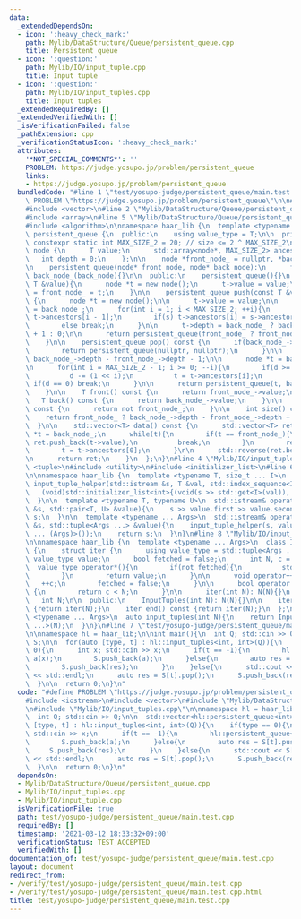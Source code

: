 ```yaml
---
data:
  _extendedDependsOn:
  - icon: ':heavy_check_mark:'
    path: Mylib/DataStructure/Queue/persistent_queue.cpp
    title: Persistent queue
  - icon: ':question:'
    path: Mylib/IO/input_tuple.cpp
    title: Input tuple
  - icon: ':question:'
    path: Mylib/IO/input_tuples.cpp
    title: Input tuples
  _extendedRequiredBy: []
  _extendedVerifiedWith: []
  _isVerificationFailed: false
  _pathExtension: cpp
  _verificationStatusIcon: ':heavy_check_mark:'
  attributes:
    '*NOT_SPECIAL_COMMENTS*': ''
    PROBLEM: https://judge.yosupo.jp/problem/persistent_queue
    links:
    - https://judge.yosupo.jp/problem/persistent_queue
  bundledCode: "#line 1 \"test/yosupo-judge/persistent_queue/main.test.cpp\"\n#define\
    \ PROBLEM \"https://judge.yosupo.jp/problem/persistent_queue\"\n\n#include <iostream>\n\
    #include <vector>\n#line 2 \"Mylib/DataStructure/Queue/persistent_queue.cpp\"\n\
    #include <array>\n#line 5 \"Mylib/DataStructure/Queue/persistent_queue.cpp\"\n\
    #include <algorithm>\n\nnamespace haar_lib {\n  template <typename T>\n  class\
    \ persistent_queue {\n  public:\n    using value_type = T;\n\n  private:\n   \
    \ constexpr static int MAX_SIZE_2 = 20; // size <= 2 ^ MAX_SIZE_2\n\n    struct\
    \ node {\n      T value;\n      std::array<node*, MAX_SIZE_2> ancestors;\n   \
    \   int depth = 0;\n    };\n\n    node *front_node_ = nullptr, *back_node_ = nullptr;\n\
    \n    persistent_queue(node* front_node, node* back_node):\n      front_node_(front_node),\
    \ back_node_(back_node){}\n\n  public:\n    persistent_queue(){}\n    persistent_queue(const\
    \ T &value){\n      node *t = new node();\n      t->value = value;\n      back_node_\
    \ = front_node_ = t;\n    }\n\n    persistent_queue push(const T &value) const\
    \ {\n      node *t = new node();\n\n      t->value = value;\n\n      t->ancestors[0]\
    \ = back_node_;\n      for(int i = 1; i < MAX_SIZE_2; ++i){\n        node *s =\
    \ t->ancestors[i - 1];\n        if(s) t->ancestors[i] = s->ancestors[i - 1];\n\
    \        else break;\n      }\n\n      t->depth = back_node_ ? back_node_->depth\
    \ + 1 : 0;\n\n      return persistent_queue(front_node_ ? front_node_ : t, t);\n\
    \    }\n\n    persistent_queue pop() const {\n      if(back_node_->depth == front_node_->depth){\n\
    \        return persistent_queue(nullptr, nullptr);\n      }\n\n      int d =\
    \ back_node_->depth - front_node_->depth - 1;\n\n      node *t = back_node_;\n\
    \n      for(int i = MAX_SIZE_2 - 1; i >= 0; --i){\n        if(d >= (1 << i)){\n\
    \          d -= (1 << i);\n          t = t->ancestors[i];\n        }\n       \
    \ if(d == 0) break;\n      }\n\n      return persistent_queue(t, back_node_);\n\
    \    }\n\n    T front() const {\n      return front_node_->value;\n    }\n\n \
    \   T back() const {\n      return back_node_->value;\n    }\n\n    bool empty()\
    \ const {\n      return not front_node_;\n    }\n\n    int size() const {\n  \
    \    return front_node_ ? back_node_->depth - front_node_->depth + 1 : 0;\n  \
    \  }\n\n    std::vector<T> data() const {\n      std::vector<T> ret;\n      node\
    \ *t = back_node_;\n      while(t){\n        if(t == front_node_){\n         \
    \ ret.push_back(t->value);\n          break;\n        }\n        ret.push_back(t->value);\n\
    \        t = t->ancestors[0];\n      }\n\n      std::reverse(ret.begin(), ret.end());\n\
    \n      return ret;\n    }\n  };\n}\n#line 4 \"Mylib/IO/input_tuples.cpp\"\n#include\
    \ <tuple>\n#include <utility>\n#include <initializer_list>\n#line 6 \"Mylib/IO/input_tuple.cpp\"\
    \n\nnamespace haar_lib {\n  template <typename T, size_t ... I>\n  static void\
    \ input_tuple_helper(std::istream &s, T &val, std::index_sequence<I ...>){\n \
    \   (void)std::initializer_list<int>{(void(s >> std::get<I>(val)), 0) ...};\n\
    \  }\n\n  template <typename T, typename U>\n  std::istream& operator>>(std::istream\
    \ &s, std::pair<T, U> &value){\n    s >> value.first >> value.second;\n    return\
    \ s;\n  }\n\n  template <typename ... Args>\n  std::istream& operator>>(std::istream\
    \ &s, std::tuple<Args ...> &value){\n    input_tuple_helper(s, value, std::make_index_sequence<sizeof\
    \ ... (Args)>());\n    return s;\n  }\n}\n#line 8 \"Mylib/IO/input_tuples.cpp\"\
    \n\nnamespace haar_lib {\n  template <typename ... Args>\n  class InputTuples\
    \ {\n    struct iter {\n      using value_type = std::tuple<Args ...>;\n     \
    \ value_type value;\n      bool fetched = false;\n      int N, c = 0;\n\n    \
    \  value_type operator*(){\n        if(not fetched){\n          std::cin >> value;\n\
    \        }\n        return value;\n      }\n\n      void operator++(){\n     \
    \   ++c;\n        fetched = false;\n      }\n\n      bool operator!=(iter &) const\
    \ {\n        return c < N;\n      }\n\n      iter(int N): N(N){}\n    };\n\n \
    \   int N;\n\n  public:\n    InputTuples(int N): N(N){}\n\n    iter begin() const\
    \ {return iter(N);}\n    iter end() const {return iter(N);}\n  };\n\n  template\
    \ <typename ... Args>\n  auto input_tuples(int N){\n    return InputTuples<Args\
    \ ...>(N);\n  }\n}\n#line 7 \"test/yosupo-judge/persistent_queue/main.test.cpp\"\
    \n\nnamespace hl = haar_lib;\n\nint main(){\n  int Q; std::cin >> Q;\n\n  std::vector<hl::persistent_queue<int>>\
    \ S;\n\n  for(auto [type, t] : hl::input_tuples<int, int>(Q)){\n    if(type ==\
    \ 0){\n      int x; std::cin >> x;\n      if(t == -1){\n        hl::persistent_queue<int>\
    \ a(x);\n        S.push_back(a);\n      }else{\n        auto res = S[t].push(x);\n\
    \        S.push_back(res);\n      }\n    }else{\n      std::cout << S[t].front()\
    \ << std::endl;\n      auto res = S[t].pop();\n      S.push_back(res);\n    }\n\
    \  }\n\n  return 0;\n}\n"
  code: "#define PROBLEM \"https://judge.yosupo.jp/problem/persistent_queue\"\n\n\
    #include <iostream>\n#include <vector>\n#include \"Mylib/DataStructure/Queue/persistent_queue.cpp\"\
    \n#include \"Mylib/IO/input_tuples.cpp\"\n\nnamespace hl = haar_lib;\n\nint main(){\n\
    \  int Q; std::cin >> Q;\n\n  std::vector<hl::persistent_queue<int>> S;\n\n  for(auto\
    \ [type, t] : hl::input_tuples<int, int>(Q)){\n    if(type == 0){\n      int x;\
    \ std::cin >> x;\n      if(t == -1){\n        hl::persistent_queue<int> a(x);\n\
    \        S.push_back(a);\n      }else{\n        auto res = S[t].push(x);\n   \
    \     S.push_back(res);\n      }\n    }else{\n      std::cout << S[t].front()\
    \ << std::endl;\n      auto res = S[t].pop();\n      S.push_back(res);\n    }\n\
    \  }\n\n  return 0;\n}\n"
  dependsOn:
  - Mylib/DataStructure/Queue/persistent_queue.cpp
  - Mylib/IO/input_tuples.cpp
  - Mylib/IO/input_tuple.cpp
  isVerificationFile: true
  path: test/yosupo-judge/persistent_queue/main.test.cpp
  requiredBy: []
  timestamp: '2021-03-12 18:33:32+09:00'
  verificationStatus: TEST_ACCEPTED
  verifiedWith: []
documentation_of: test/yosupo-judge/persistent_queue/main.test.cpp
layout: document
redirect_from:
- /verify/test/yosupo-judge/persistent_queue/main.test.cpp
- /verify/test/yosupo-judge/persistent_queue/main.test.cpp.html
title: test/yosupo-judge/persistent_queue/main.test.cpp
---
```

